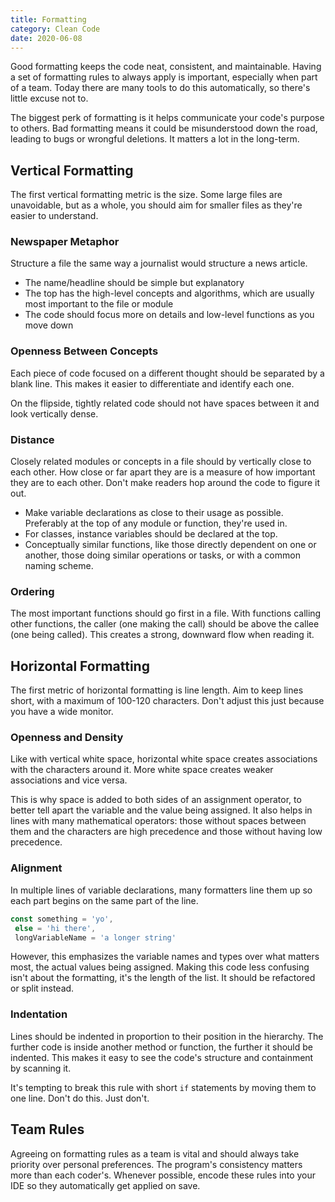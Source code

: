 ```yaml
---
title: Formatting
category: Clean Code
date: 2020-06-08
---
```


Good formatting keeps the code neat, consistent, and maintainable. Having a set of formatting rules to always apply is important, especially when part of a team. Today there are many tools to do this automatically, so there's little excuse not to.

The biggest perk of formatting is it helps communicate your code's purpose to others. Bad formatting means it could be misunderstood down the road, leading to bugs or wrongful deletions. It matters a lot in the long-term.

## Vertical Formatting

The first vertical formatting metric is the size. Some large files are unavoidable, but as a whole, you should aim for smaller files as they're easier to understand.

### Newspaper Metaphor

Structure a file the same way a journalist would structure a news article.

* The name/headline should be simple but explanatory
* The top has the high-level concepts and algorithms, which are usually most important to the file or module
* The code should focus more on details and low-level functions as you move down

### Openness Between Concepts

Each piece of code focused on a different thought should be separated by a blank line. This makes it easier to differentiate and identify each one.

On the flipside, tightly related code should not have spaces between it and look vertically dense.

### Distance

Closely related modules or concepts in a file should by vertically close to each other. How close or far apart they are is a measure of how important they are to each other. Don't make readers hop around the code to figure it out.

* Make variable declarations as close to their usage as possible. Preferably at the top of any module or function, they're used in.
* For classes, instance variables should be declared at the top.
* Conceptually similar functions, like those directly dependent on one or another, those doing similar operations or tasks, or with a common naming scheme.

### Ordering

The most important functions should go first in a file. With functions calling other functions, the caller (one making the call) should be above the callee (one being called). This creates a strong, downward flow when reading it.

## Horizontal Formatting

The first metric of horizontal formatting is line length. Aim to keep lines short, with a maximum of 100-120 characters. Don't adjust this just because you have a wide monitor.

### Openness and Density

Like with vertical white space, horizontal white space creates associations with the characters around it. More white space creates weaker associations and vice versa.

This is why space is added to both sides of an assignment operator, to better tell apart the variable and the value being assigned. It also helps in lines with many mathematical operators: those without spaces between them and the characters are high precedence and those without having low precedence.

### Alignment

In multiple lines of variable declarations, many formatters line them up so each part begins on the same part of the line.

```javascript
const something = 'yo',
 else = 'hi there',
 longVariableName = 'a longer string'
```

However, this emphasizes the variable names and types over what matters most, the actual values being assigned. Making this code less confusing isn't about the formatting, it's the length of the list. It should be refactored or split instead.

### Indentation

Lines should be indented in proportion to their position in the hierarchy. The further code is inside another method or function, the further it should be indented. This makes it easy to see the code's structure and containment by scanning it.

It's tempting to break this rule with short `if` statements by moving them to one line. Don't do this. Just don't.

## Team Rules

Agreeing on formatting rules as a team is vital and should always take priority over personal preferences. The program's consistency matters more than each coder's. Whenever possible, encode these rules into your IDE so they automatically get applied on save.
